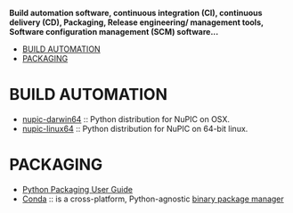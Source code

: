 **Build automation software, continuous integration (CI), continuous delivery (CD), Packaging, Release engineering/ management tools, Software configuration management (SCM) software...**

- [BUILD AUTOMATION](#build-automation)
- [PACKAGING](#packaging)


# BUILD AUTOMATION
- [nupic-darwin64](https://github.com/numenta/nupic-darwin64) :: Python distribution for NuPIC on OSX.
- [nupic-linux64](https://github.com/numenta/nupic-linux64) :: Python distribution for NuPIC on 64-bit linux.

# PACKAGING
- [Python Packaging User Guide](https://github.com/pypa/python-packaging-user-guide)
- [Conda](https://github.com/conda/conda) :: is a cross-platform, Python-agnostic [binary package manager](http://conda.pydata.org) 




